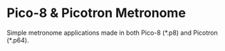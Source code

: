 # Pico-8 & Picotron Metronome
Simple metronome applications made in both Pico-8 (\*.p8) and Picotron (\*.p64).
